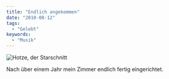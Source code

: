 ```yaml
---
title: "Endlich angekommen"
date: "2010-08-12"
tags:
  - "Gelebt"
keywords:
  - "Musik"
---
```


![Hotze, der Starschnitt](/img/codecandies/hotzewand.jpg)

Nach über einem Jahr mein Zimmer endlich fertig eingerichtet.
